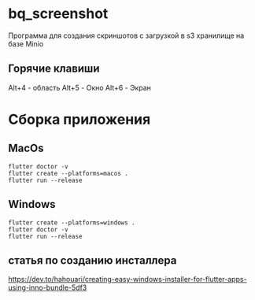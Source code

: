# bq_screenshot

Программа для создания скриншотов с загрузкой в s3 хранилище на базе Minio

## Горячие клавиши
Alt+4 - область
Alt+5 - Окно 
Alt+6 - Экран

# Сборка приложения

## MacOs
```
flutter doctor -v 
flutter create --platforms=macos . 
flutter run --release 
```  


## Windows

```
flutter create --platforms=windows .  
flutter doctor -v 
flutter run --release
```

## статья по созданию инсталлера 

https://dev.to/hahouari/creating-easy-windows-installer-for-flutter-apps-using-inno-bundle-5df3
